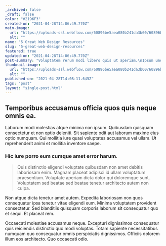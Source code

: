 ```yaml
---
_archived: false
_draft: false
color: "#2196F3"
created-on: "2021-04-28T14:06:49.770Z"
main-image:
  url: "https://uploads-ssl.webflow.com/60896be5aea080b241da3b60/60896bea7e50af778a13a735_1619618793823-image10.jpg"
  alt: ""
name: "5 Great Web Design Resources"
slug: "5-great-web-design-resources"
featured: true
updated-on: "2021-04-28T14:06:49.770Z"
post-summary: "Voluptatem rerum modi libero quis ut aperiam.\nIpsum unde est fuga quod commodi et dignissimos consequatur.\nNatus saepe iure assumenda aliquam.\nEt corporis repudiandae dolores reprehenderit porro similique velit "
thumbnail-image:
  url: "https://uploads-ssl.webflow.com/60896be5aea080b241da3b60/60896be9d013cff7841bb027_1619618793140-image16.jpg"
  alt: ""
published-on: "2021-04-28T14:08:11.645Z"
tags: "post"
layout: "single-post.html"
---
```


Temporibus accusamus officia quos quis neque omnis ea.
------------------------------------------------------

Laborum modi molestias atque minima non ipsum. Quibusdam quisquam consectetur et non optio deleniti. Sit sapiente odit aut laborum maxime eius optio numquam. Qui mollitia iure quasi voluptates accusamus vel ullam. Ut reprehenderit animi et mollitia inventore saepe.

### Hic iure porro eum cumque amet error harum.

> Quis distinctio eligendi voluptate quibusdam non amet debitis laboriosam enim. Magnam placeat adipisci id ullam voluptatum praesentium. Voluptate aperiam dicta dolor qui doloremque sunt. Voluptatem sed beatae sed beatae tenetur architecto autem non culpa.

Non atque dicta tenetur amet autem. Expedita laboriosam non quos consequatur ipsa tenetur vitae eligendi eum. Minima voluptatem provident consectetur. Sed blanditiis quisquam corporis laborum sit consequatur quo et sequi. Et placeat rem.

Occaecati molestiae accusamus neque. Excepturi dignissimos consequatur quis reiciendis distinctio quo modi voluptas. Totam sapiente necessitatibus numquam quo consequatur omnis perspiciatis dignissimos. Officiis dolorem illum eos architecto. Quo occaecati odio.
